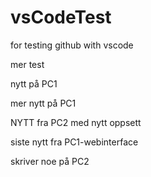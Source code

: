 # vsCodeTest

for testing github with vscode

mer test

nytt på PC1

mer nytt på PC1

NYTT fra PC2 med nytt oppsett

siste nytt fra PC1-webinterface

skriver noe på PC2

